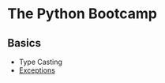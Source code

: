 # The Python Bootcamp

## Basics

- Type Casting
- [Exceptions](https://github.com/d4rkr0n1n/the-python-bootcamp/blob/main/Basics/Exceptions.py)
